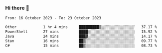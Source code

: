 ### Hi there 👋

<!--
**palaashatri/palaashatri** is a ✨ _special_ ✨ repository because its `README.md` (this file) appears on your GitHub profile.

Here are some ideas to get you started:

- 🔭 I’m currently working on ...
- 🌱 I’m currently learning ...
- 👯 I’m looking to collaborate on ...
- 🤔 I’m looking for help with ...
- 💬 Ask me about ...
- 📫 How to reach me: ...
- 😄 Pronouns: ...
- ⚡ Fun fact: ...
-->

<!--START_SECTION:waka-->

```txt
From: 16 October 2023 - To: 23 October 2023

Other            1 hr 4 mins     █████████▒░░░░░░░░░░░░░░░   37.17 %
PowerShell       27 mins         ████░░░░░░░░░░░░░░░░░░░░░   15.92 %
Java             24 mins         ███▓░░░░░░░░░░░░░░░░░░░░░   14.17 %
Stan             16 mins         ██▒░░░░░░░░░░░░░░░░░░░░░░   09.77 %
C#               15 mins         ██▒░░░░░░░░░░░░░░░░░░░░░░   08.73 %
```

<!--END_SECTION:waka-->
